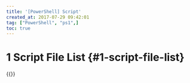 ```yaml
---
title: '[PowerShell] Script'
created_at: 2017-07-29 09:42:01
tag: ["PowerShell", "ps1",]
toc: true
---
```


# 1 Script File List {#1-script-file-list}

{{<file-list title="ps1文件列表"  regex="^.*\.ps1$">}}
